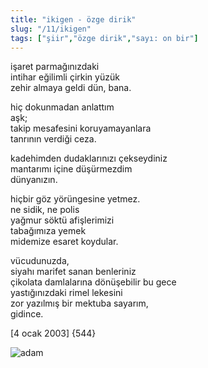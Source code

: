 ```yaml
---
title: "ikigen - özge dirik"
slug: "/11/ikigen"
tags: ["şiir","özge dirik","sayı: on bir"]
---
```


işaret parmağınızdaki  
intihar eğilimli çirkin yüzük  
zehir almaya geldi dün, bana.

hiç dokunmadan anlattım  
aşk;  
takip mesafesini koruyamayanlara  
tanrının verdiği ceza.

kadehimden dudaklarınızı çekseydiniz  
mantarımı içine düşürmezdim  
dünyanızın.

hiçbir göz yörüngesine yetmez.  
ne sidik, ne polis  
yağmur söktü afişlerimizi  
tabağımıza yemek  
midemize esaret koydular.

vücudunuzda,  
siyahı marifet sanan benleriniz  
çikolata damlalarına dönüşebilir bu gece  
yastığınızdaki rimel lekesini  
zor yazılmış bir mektuba sayarım,  
gidince.

\[4 ocak 2003\] {544}

![adam](/img/ky11_11.jpg)

